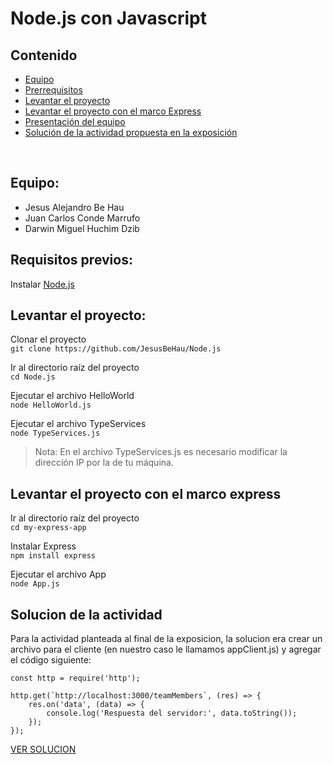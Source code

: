 # Node.js con Javascript

## Contenido
- [Equipo](#equipo)
- [Prerrequisitos](#requisitos-previos)
- [Levantar el proyecto](#levantar-el-proyecto)
- [Levantar el proyecto con el marco Express](#levantar-el-proyecto-con-el-marco-express)
- [Presentación del equipo](Presentación.pdf)
- [Solución de la actividad propuesta en la exposición](#solucion-de-la-actividad)
<br>

## Equipo:
- Jesus Alejandro Be Hau
- Juan Carlos Conde Marrufo
- Darwin Miguel Huchim Dzib

## Requisitos previos:
Instalar [Node.js](https://nodejs.org/en)

## Levantar el proyecto:
Clonar el proyecto
</br>
``
git clone https://github.com/JesusBeHau/Node.js
``

Ir al directorio raíz del proyecto
</br>
``
cd Node.js
``

Ejecutar el archivo HelloWorld
</br>
``
node HelloWorld.js
``

Ejecutar el archivo TypeServices
</br>
``
node TypeServices.js
``
>Nota: En el archivo TypeServices.js es necesario modificar la dirección IP por la de tu máquina.

## Levantar el proyecto con el marco express
Ir al directorio raíz del proyecto
</br>
``
cd my-express-app
``

Instalar Express
</br>
``
npm install express
``

Ejecutar el archivo App
</br>
``
node App.js
``

## Solucion de la actividad

Para la actividad planteada al final de la exposicion, la solucion era crear un archivo para el cliente (en nuestro caso le llamamos appClient.js) y agregar el código siguiente:
```
const http = require('http');

http.get(`http://localhost:3000/teamMembers`, (res) => {
    res.on('data', (data) => {
        console.log('Respuesta del servidor:', data.toString());
    });
});
```
[VER SOLUCION](https://github.com/JesusBeHau/Node.js/blob/main/my-express-app/appClient.js)
